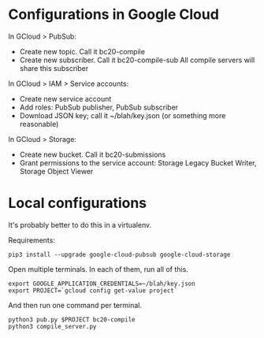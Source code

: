 # Configurations in Google Cloud

In GCloud > PubSub:
- Create new topic. Call it bc20-compile
- Create new subscriber. Call it bc20-compile-sub
  All compile servers will share this subscriber

In GCloud > IAM > Service accounts:
- Create new service account
- Add roles: PubSub publisher, PubSub subscriber
- Download JSON key; call it ~/blah/key.json (or something more reasonable)

In GCloud > Storage:
- Create new bucket. Call it bc20-submissions
- Grant permissions to the service account: Storage Legacy Bucket Writer, Storage Object Viewer

# Local configurations

It's probably better to do this in a virtualenv.

Requirements:
```
pip3 install --upgrade google-cloud-pubsub google-cloud-storage
```

Open multiple terminals. In each of them, run all of this.
```
export GOOGLE_APPLICATION_CREDENTIALS=~/blah/key.json
export PROJECT=`gcloud config get-value project`
```

And then run one command per terminal.
```
python3 pub.py $PROJECT bc20-compile
python3 compile_server.py
```
